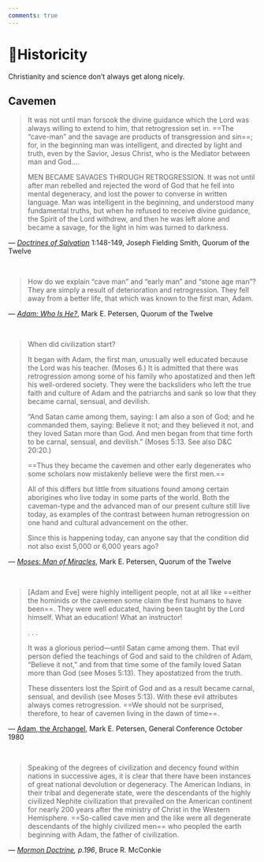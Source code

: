 ```yaml
---
comments: true
---
```

# 🌄Historicity
Christianity and science don’t always get along nicely.

## Cavemen
> It was not until man forsook the divine guidance which the Lord was always willing to extend to him, that retrogression set in. ==The “cave-man” and the savage are products of transgression and sin==; for, in the beginning man was intelligent, and directed by light and truth, even by the Savior, Jesus Christ, who is the Mediator between man and God….
>
> MEN BECAME SAVAGES THROUGH RETROGRESSION. It was not until after man rebelled and rejected the word of God that he fell into mental degeneracy, and lost the power to converse in written language. Man was intelligent in the beginning, and understood many fundamental truths, but when he refused to receive divine guidance, the Spirit of the Lord withdrew, and then he was left alone and became a savage, for the light in him was turned to darkness. 

— _[Doctrines of Salvation](https://archive.org/details/doctrinesofsalva00smit/page/n9/mode/2up)_ 1:148-149, Joseph Fielding Smith, Quorum of the Twelve

&nbsp;

> How do we explain “cave man” and “early man” and “stone age man”? They are simply a result of deterioration and retrogression. They fell away from a better life, that which was known to the first man, Adam.

— _[Adam: Who Is He?](https://archive.org/details/adamwhoishe00pete)_, Mark E. Petersen, Quorum of the Twelve

&nbsp;

> When did civilization start?
>
> It began with Adam, the first man, unusually well educated because the Lord was his teacher. (Moses 6.) It is admitted that there was retrogression among some of his family who apostatized and then left his well-ordered society. They were the backsliders who left the true faith and culture of Adam and the patriarchs and sank so low that they became carnal, sensual, and devilish.
>
> “And Satan came among them, saying: I am also a son of God; and he commanded them, saying: Believe it not; and they believed it not, and they loved Satan more than God. And men began from that time forth to be carnal, sensual, and devilish.” (Moses 5:13. See also D&C 20:20.)
>
> ==Thus they became the cavemen and other early degenerates who some scholars now mistakenly believe were the first men.==
>
> All of this differs but little from situations found among certain aborigines who live today in some parts of the world. Both the caveman-type and the advanced man of our present culture still live today, as examples of the contrast between human retrogression on one hand and cultural advancement on the other.
>
> Since this is happening today, can anyone say that the condition did not also exist 5,000 or 6,000 years ago? 

— _[Moses: Man of Miracles](https://archive.org/details/mosesmanofmiracl00pete)_, Mark E. Petersen, Quorum of the Twelve

&nbsp;

> [Adam and Eve] were highly intelligent people, not at all like ==either the hominids or the cavemen some claim the first humans to have been==. They were well educated, having been taught by the Lord himself. What an education! What an instructor!
> 
> . . .
> 
> It was a glorious period—until Satan came among them. That evil person defied the teachings of God and said to the children of Adam, “Believe it not,” and from that time some of the family loved Satan more than God (see Moses 5:13). They apostatized from the truth.
> 
> These dissenters lost the Spirit of God and as a result became carnal, sensual, and devilish (see Moses 5:13). With these evil attributes always comes retrogression. ==We should not be surprised, therefore, to hear of cavemen living in the dawn of time==. 
 
— [Adam, the Archangel](https://www.churchofjesuschrist.org/study/general-conference/1980/10/adam-the-archangel?lang=eng&id=p6-p17#p6), Mark E. Petersen, General Conference October 1980

&nbsp;

> Speaking of the degrees of civilization and decency found within nations in successive ages, it is clear that there have been instances of great national devolution or degeneracy. The American Indians, in their tribal and degenerate state, were the descendants of the highly civilized Nephite civilization that prevailed on the American continent for nearly 200 years after the ministry of Christ in the Western Hemisphere. ==So-called cave men and the like were all degenerate descendants of the highly civilized men== who peopled the earth beginning with Adam, the father of civilization. 

— _[Mormon Doctrine](https://archive.org/details/mormondoctrine00mcco), p.196_, Bruce R. McConkie